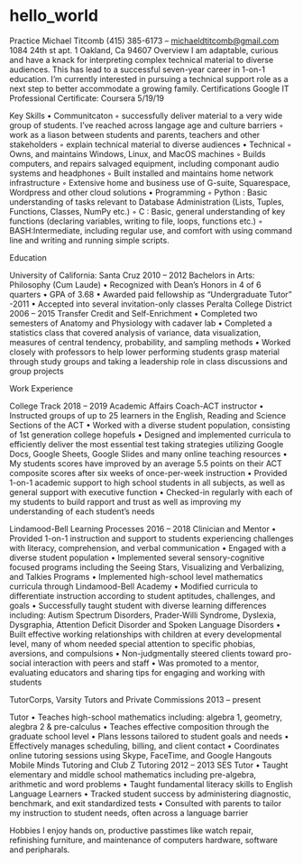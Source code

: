 # hello_world
Practice
Michael Titcomb
(415) 385-6173 – michaeldtitcomb@gmail.com 
1084 24th st apt. 1
Oakland, Ca 94607 
Overview
I am adaptable, curious and have a knack for interpreting complex technical material to diverse audiences. This has lead to a successful seven-year career in 1-on-1 education. I’m currently interested in pursuing a technical support role as a next step to better accommodate a growing family. 
Certifications
Google IT Professional Certificate: Coursera 5/19/19

Key Skills
    • Communitcaton
        ◦ successfully deliver material to a very wide group of students. I’ve reached across langage age and culture barriers
        ◦ work as a liason between students and parents, teachers and other stakeholders
        ◦ explain technical material to diverse audiences
    • Technical
        ◦ Owns, and maintains Windows, Linux, and MacOS machines
        ◦ Builds computers, and repairs salvaged equipment, including componant audio systems and headphones 
        ◦ Built installed and maintains home network infrastructure 
        ◦ Extensive home and business use of G-suite, Squarespace, Wordpress and other cloud solutions
    • Programming
        ◦ Python : Basic understanding of tasks relevant to Database Administration (Lists, Tuples, Functions, Classes, NumPy etc.)
        ◦ C : Basic, general understanding of key functions (declaring variables, writing to file, loops, functions etc.)
        ◦ BASH:Intermediate, including regular use, and comfort with using command line and writing and running simple scripts.
      

Education 

University of California: Santa Cruz
2010 – 2012
   Bachelors in Arts: Philosophy (Cum Laude)
    • Recognized with Dean’s Honors in 4 of 6 quarters
    • GPA of 3.68
    • Awarded paid fellowship as “Undergraduate Tutor” -2011
    • Accepted into several invitation-only classes
Peralta College District
2006 – 2015
   Transfer Credit and Self-Enrichment
    • Completed two semesters of Anatomy and Physiology with cadaver lab
    • Completed a statistics class that covered analysis of variance, data visualization, measures of central tendency, probability, and sampling methods
    • Worked closely with professors to help lower performing students grasp material through study groups and taking a leadership role in class discussions and group projects


Work Experience 

College Track 
2018 – 2019
    Academic Affairs Coach-ACT instructor
    • Instructed groups of up to 25 learners in the English, Reading and Science Sections of the ACT
    • Worked with a diverse student population, consisting of 1st generation college hopefuls
    • Designed and implemented curricula to efficiently deliver the most essential test taking strategies utilizing Google Docs, Google Sheets, Google Slides and many online teaching resources
    • My students scores have improved by an average 5.5 points on their ACT composite scores after six weeks of once-per-week instruction
    • Provided 1-on-1 academic support to high school students in all subjects, as well as general support with executive function
    • Checked-in regularly with each of my students to build rapport and trust as well as improving my understanding of each student’s needs

Lindamood-Bell Learning Processes 
2016 – 2018
Clinician and Mentor
    • Provided 1-on-1 instruction and support to students experiencing  challenges with literacy, comprehension, and verbal communication
    • Engaged with a diverse student population
    • Implemented several sensory-cognitive focused programs including the Seeing Stars, Visualizing and Verbalizing, and Talkies Programs
    • Implemented high-school level mathematics curricula through Lindamood-Bell Academy 
    • Modified curricula to differentiate instruction according to student aptitudes, challenges, and goals
    • Successfully taught student with diverse learning differences including: Autism Spectrum Disorders, Prader-Willi Syndrome, Dyslexia, Dysgraphia, Attention Deficit Disorder and Spoken Language Disorders
    • Built effective working relationships with children at every developmental level, many of whom needed special attention to specific phobias, aversions, and compulsions
    • Non-judgmentally steered clients toward pro-social interaction with peers and staff
    • Was promoted to a mentor, evaluating educators and sharing tips for engaging and working with students

TutorCorps, Varsity Tutors and Private Commissions 
2013 – present

Tutor
    • Teaches high-school mathematics including: algebra 1, geometry, alegbra 2 & pre-calculus
    • Teaches effective composition through the graduate school level
    • Plans lessons tailored to student goals and needs
    • Effectively manages scheduling, billing, and client contact
    • Coordinates online tutoring sessions using Skype, FaceTime, and Google Hangouts 
Mobile Minds Tutoring and Club Z Tutoring
2012 – 2013
SES Tutor
    • Taught elementary and middle school mathematics including pre-algebra, arithmetic and word problems
    • Taught fundamental literacy skills to English Language Learners
    • Tracked student success by administering diagnostic, benchmark, and exit standardized tests
    • Consulted with parents to tailor my instruction to student needs, often across a language barrier

      

















Hobbies
I enjoy hands on, productive passtimes like watch repair, refinishing furniture, and maintenance of computers hardware, software and peripharals.
